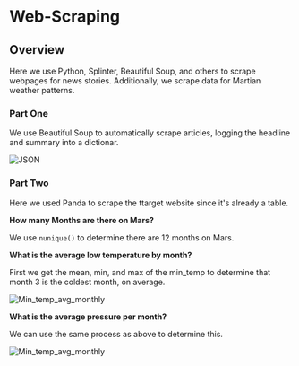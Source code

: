 # Web-Scraping

## Overview
Here we use Python, Splinter, Beautiful Soup, and others to scrape webpages for news stories. Additionally, we scrape data for Martian weather patterns. 

### Part One

We use Beautiful Soup to automatically scrape articles, logging the headline and summary into a dictionar.

![JSON](link)

### Part Two

Here we used Panda to scrape the ttarget website since it's already a table. 

**How many Months are there on Mars?**

We use `nunique()` to determine there are 12 months on Mars. 

**What is the average low temperature by month?**

First we get the mean, min, and max of the min_temp to determine that month 3 is the coldest month, on average. 

![Min_temp_avg_monthly](link)

**What is the average pressure per month?**

We can use the same process as above to determine this. 

![Min_temp_avg_monthly](link)